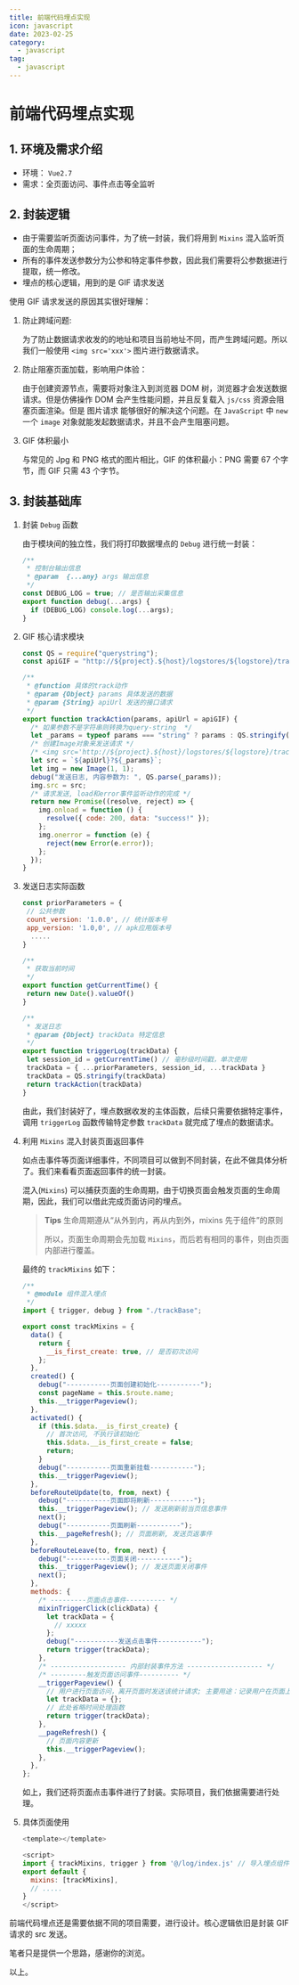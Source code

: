 ```yaml
---
title: 前端代码埋点实现
icon: javascript
date: 2023-02-25
category:
  - javascript
tag:
  - javascript
---
```


# 前端代码埋点实现

## 1. 环境及需求介绍

- 环境： `Vue2.7`
- 需求：全页面访问、事件点击等全监听

## 2. 封装逻辑

- 由于需要监听页面访问事件，为了统一封装，我们将用到 `Mixins` 混入监听页面的生命周期；
- 所有的事件发送参数分为公参和特定事件参数，因此我们需要将公参数据进行提取，统一修改。
- 埋点的核心逻辑，用到的是 GIF 请求发送

使用 GIF 请求发送的原因其实很好理解：

1. 防止跨域问题:

   为了防止数据请求收发的的地址和项目当前地址不同，而产生跨域问题。所以我们一般使用 `<img src='xxx'>` 图片进行数据请求。

2. 防止阻塞页面加载，影响用户体验：

   由于创建资源节点，需要将对象注入到浏览器 DOM 树，浏览器才会发送数据请求。但是仿佛操作 DOM 会产生性能问题，并且反复载入 `js/css` 资源会阻塞页面渲染。但是 图片请求 能够很好的解决这个问题。在 `JavaScript` 中 `new` 一个 `image` 对象就能发起数据请求，并且不会产生阻塞问题。

3. GIF 体积最小

   与常见的 Jpg 和 PNG 格式的图片相比，GIF 的体积最小：PNG 需要 67 个字节，而 GIF 只需 43 个字节。

## 3. 封装基础库

1. 封装 `Debug` 函数

   由于模块间的独立性，我们将打印数据埋点的 `Debug` 进行统一封装：

   ```js
   /**
    * 控制台输出信息
    * @param  {...any} args 输出信息
    */
   const DEBUG_LOG = true; // 是否输出采集信息
   export function debug(...args) {
     if (DEBUG_LOG) console.log(...args);
   }
   ```

2. GIF 核心请求模块

   ```js
   const QS = require("querystring");
   const apiGIF = "http://${project}.${host}/logstores/${logstore}/track.gif";

   /**
    * @function 具体的track动作
    * @param {Object} params 具体发送的数据
    * @param {String} apiUrl 发送的接口请求
    */
   export function trackAction(params, apiUrl = apiGIF) {
     /* 如果参数不是字符串则转换为query-string  */
     let _params = typeof params === "string" ? params : QS.stringify(params);
     /* 创建Image对象来发送请求 */
     /* <img src='http://${project}.${host}/logstores/${logstore}/track.gif?APIVersion=0.6.0&key1=val1&key2=val2'/> */
     let src = `${apiUrl}?${_params}`;
     let img = new Image(1, 1);
     debug("发送日志, 内容参数为: ", QS.parse(_params));
     img.src = src;
     /* 请求发送, load和error事件监听动作的完成 */
     return new Promise((resolve, reject) => {
       img.onload = function () {
         resolve({ code: 200, data: "success!" });
       };
       img.onerror = function (e) {
         reject(new Error(e.error));
       };
     });
   }
   ```

3. 发送日志实际函数

   ```js
   const priorParameters = {
    // 公共参数
    count_version: '1.0.0', // 统计版本号
    app_version: '1.0,0', // apk应用版本号
     .....
   }

   /**
    * 获取当前时间
    */
   export function getCurrentTime() {
    return new Date().valueOf()
   }

   /**
    * 发送日志
    * @param {Object} trackData 特定信息
    */
   export function triggerLog(trackData) {
    let session_id = getCurrentTime() // 毫秒级时间戳，单次使用
    trackData = { ...priorParameters, session_id, ...trackData }
    trackData = QS.stringify(trackData)
    return trackAction(trackData)
   }
   ```

   由此，我们封装好了，埋点数据收发的主体函数，后续只需要依据特定事件，调用 `triggerLog` 函数传输特定参数 `trackData` 就完成了埋点的数据请求。

4. 利用 `Mixins` 混入封装页面返回事件

   如点击事件等页面详细事件，不同项目可以做到不同封装，在此不做具体分析了。我们来看看页面返回事件的统一封装。

   混入(`Mixins`) 可以捕获页面的生命周期，由于切换页面会触发页面的生命周期，因此，我们可以借此完成页面访问的埋点。

   > **Tips** 生命周期遵从“从外到内，再从内到外，mixins 先于组件”的原则
   >
   > 所以，页面生命周期会先加载 `Mixins`，而后若有相同的事件，则由页面内部进行覆盖。

   最终的 `trackMixins` 如下：

   ```js
   /**
    * @module 组件混入埋点
    */
   import { trigger, debug } from "./trackBase";

   export const trackMixins = {
     data() {
       return {
         __is_first_create: true, // 是否初次访问
       };
     },
     created() {
       debug("-----------页面创建初始化-----------");
       const pageName = this.$route.name;
       this.__triggerPageview();
     },
     activated() {
       if (this.$data.__is_first_create) {
         // 首次访问, 不执行该初始化
         this.$data.__is_first_create = false;
         return;
       }
       debug("-----------页面重新挂载-----------");
       this.__triggerPageview();
     },
     beforeRouteUpdate(to, from, next) {
       debug("-----------页面即将刷新-----------");
       this.__triggerPageview(); // 发送刷新前当页信息事件
       next();
       debug("-----------页面刷新-----------");
       this.__pageRefresh(); // 页面刷新, 发送页返事件
     },
     beforeRouteLeave(to, from, next) {
       debug("-----------页面关闭-----------");
       this.__triggerPageview(); // 发送页面关闭事件
       next();
     },
     methods: {
       /* ---------页面点击事件---------- */
       mixinTriggerClick(clickData) {
         let trackData = {
           // xxxxx
         };
         debug("-----------发送点击事件-----------");
         return trigger(trackData);
       },
       /* ------------------- 内部封装事件方法 ------------------- */
       /* ---------触发页面访问事件---------- */
       __triggerPageview() {
         // 用户进行页面访问，离开页面时发送该统计请求; 主要用途：记录用户在页面上的浏览操作行为
         let trackData = {};
         // 此处省略时间处理函数
         return trigger(trackData);
       },
       __pageRefresh() {
         // 页面内容更新
         this.__triggerPageview();
       },
     },
   };
   ```

   如上，我们还将页面点击事件进行了封装。实际项目，我们依据需要进行处理。

5. 具体页面使用

   ```js
   <template></template>

   <script>
   import { trackMixins, trigger } from '@/log/index.js' // 导入埋点组件
   export default {
     mixins: [trackMixins],
     // .....
   }
   </script>
   ```

前端代码埋点还是需要依据不同的项目需要，进行设计。核心逻辑依旧是封装 GIF 请求的 src 发送。

笔者只是提供一个思路，感谢你的浏览。

以上。
